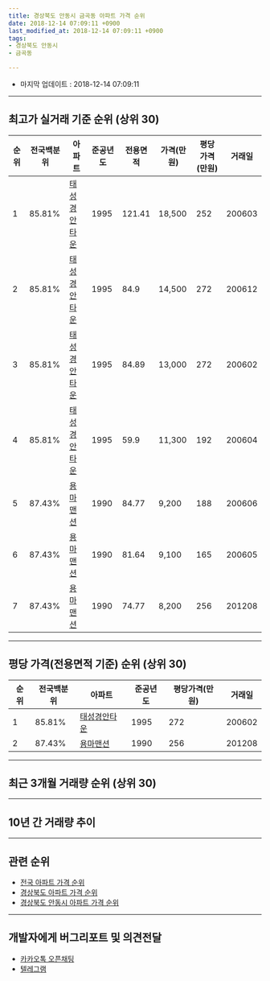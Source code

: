 ```yaml
---
title: 경상북도 안동시 금곡동 아파트 가격 순위
date: 2018-12-14 07:09:11 +0900
last_modified_at: 2018-12-14 07:09:11 +0900
tags:
- 경상북도 안동시
- 금곡동

---
```


* 마지막 업데이트 : 2018-12-14 07:09:11

---

## 최고가 실거래 기준 순위 (상위 30)


|순위|전국백분위|아파트|준공년도|전용면적|가격(만원)|평당가격(만원)|거래일|
|---|---|---|---|---|---|---|---|
|1|85.81%|[태성경안타운](https://search.naver.com/search.naver?query=%EA%B2%BD%EC%83%81%EB%B6%81%EB%8F%84+%EC%95%88%EB%8F%99%EC%8B%9C+%EA%B8%88%EA%B3%A1%EB%8F%99+%ED%83%9C%EC%84%B1%EA%B2%BD%EC%95%88%ED%83%80%EC%9A%B4)|1995|121.41|18,500|252|200603|
|2|85.81%|[태성경안타운](https://search.naver.com/search.naver?query=%EA%B2%BD%EC%83%81%EB%B6%81%EB%8F%84+%EC%95%88%EB%8F%99%EC%8B%9C+%EA%B8%88%EA%B3%A1%EB%8F%99+%ED%83%9C%EC%84%B1%EA%B2%BD%EC%95%88%ED%83%80%EC%9A%B4)|1995|84.9|14,500|272|200612|
|3|85.81%|[태성경안타운](https://search.naver.com/search.naver?query=%EA%B2%BD%EC%83%81%EB%B6%81%EB%8F%84+%EC%95%88%EB%8F%99%EC%8B%9C+%EA%B8%88%EA%B3%A1%EB%8F%99+%ED%83%9C%EC%84%B1%EA%B2%BD%EC%95%88%ED%83%80%EC%9A%B4)|1995|84.89|13,000|272|200602|
|4|85.81%|[태성경안타운](https://search.naver.com/search.naver?query=%EA%B2%BD%EC%83%81%EB%B6%81%EB%8F%84+%EC%95%88%EB%8F%99%EC%8B%9C+%EA%B8%88%EA%B3%A1%EB%8F%99+%ED%83%9C%EC%84%B1%EA%B2%BD%EC%95%88%ED%83%80%EC%9A%B4)|1995|59.9|11,300|192|200604|
|5|87.43%|[용마맨션](https://search.naver.com/search.naver?query=%EA%B2%BD%EC%83%81%EB%B6%81%EB%8F%84+%EC%95%88%EB%8F%99%EC%8B%9C+%EA%B8%88%EA%B3%A1%EB%8F%99+%EC%9A%A9%EB%A7%88%EB%A7%A8%EC%85%98)|1990|84.77|9,200|188|200606|
|6|87.43%|[용마맨션](https://search.naver.com/search.naver?query=%EA%B2%BD%EC%83%81%EB%B6%81%EB%8F%84+%EC%95%88%EB%8F%99%EC%8B%9C+%EA%B8%88%EA%B3%A1%EB%8F%99+%EC%9A%A9%EB%A7%88%EB%A7%A8%EC%85%98)|1990|81.64|9,100|165|200605|
|7|87.43%|[용마맨션](https://search.naver.com/search.naver?query=%EA%B2%BD%EC%83%81%EB%B6%81%EB%8F%84+%EC%95%88%EB%8F%99%EC%8B%9C+%EA%B8%88%EA%B3%A1%EB%8F%99+%EC%9A%A9%EB%A7%88%EB%A7%A8%EC%85%98)|1990|74.77|8,200|256|201208|


---

## 평당 가격(전용면적 기준) 순위 (상위 30)


|순위|전국백분위|아파트|준공년도|평당가격(만원)|거래일|
|---|---|---|---|---|---|
|1|85.81%|[태성경안타운](https://search.naver.com/search.naver?query=%EA%B2%BD%EC%83%81%EB%B6%81%EB%8F%84+%EC%95%88%EB%8F%99%EC%8B%9C+%EA%B8%88%EA%B3%A1%EB%8F%99+%ED%83%9C%EC%84%B1%EA%B2%BD%EC%95%88%ED%83%80%EC%9A%B4)|1995|272|200602|
|2|87.43%|[용마맨션](https://search.naver.com/search.naver?query=%EA%B2%BD%EC%83%81%EB%B6%81%EB%8F%84+%EC%95%88%EB%8F%99%EC%8B%9C+%EA%B8%88%EA%B3%A1%EB%8F%99+%EC%9A%A9%EB%A7%88%EB%A7%A8%EC%85%98)|1990|256|201208|


---

## 최근 3개월 거래량 순위 (상위 30)


<div style="width:100%;">
    <canvas id="deal_count_ranking" height="250"></canvas>
</div>


<script>
new Chart(document.getElementById("deal_count_ranking"), {
    type: 'horizontalBar',
    data: {
        labels: ['태성경안타운'],
        datasets: [{
            label: '실거래 수',
            data: [3],
            borderColor: "rgba(255, 0, 128, 1)",
            backgroundColor: "rgba(255, 0, 128, 0.5)",
            fill: false,
        }]
    },
    options: {
        responsive: true,
        title: {
            display: true,
            text: '최근 3개월 거래량 순위'
        },
        tooltips: {
            mode: 'index',
            intersect: false,
            callbacks: {
                title: function(tooltipItems, data) {
                    return "실거래 수:";
                },
                label: function(tooltipItem, data) {
                    return data.labels[tooltipItem.index] + ": " + tooltipItem.xLabel;
                }
            }
        },
        hover: {
            mode: 'nearest',
            intersect: true
        },
        scales: {
            xAxes: [{
                display: true,
                scaleLabel: {
                    display: true,
                    labelString: '실거래 수'
                },
                ticks: {
                    suggestedMin: 0,
                }
            }],
            yAxes: [{
                display: true,
                ticks: {
                    autoSkip: false,
                    callback: function(value, index, values) {
                        if (value.length > 15)
                            return value.substr(0, 13) + "...";
                        else
                            return value;
                    }
                },
                scaleLabel: {
                    display: false,
                }
            }]
        }
    }
});

</script>


---

## 10년 간 거래량 추이


<div style="width:100%;">
    <canvas id="deal_progress" height="250"></canvas>
</div>

<script>
new Chart(document.getElementById("deal_progress"), {
    type: 'line',
    data: {
        labels: ['200812','200901','200902','200903','200904','200905','200906','200907','200908','200909','200910','200911','200912','201001','201002','201003','201004','201005','201006','201007','201008','201009','201010','201011','201012','201101','201102','201103','201104','201105','201106','201107','201108','201109','201110','201111','201112','201201','201202','201203','201204','201205','201206','201207','201208','201209','201210','201211','201212','201301','201302','201303','201304','201305','201306','201307','201308','201309','201310','201311','201312','201401','201402','201403','201404','201405','201406','201407','201408','201409','201410','201411','201412','201501','201502','201503','201504','201505','201506','201507','201508','201509','201510','201511','201512','201601','201602','201603','201604','201605','201606','201607','201608','201609','201610','201611','201612','201701','201702','201703','201704','201705','201706','201707','201708','201709','201710','201711','201712','201801','201802','201803','201804','201805','201806','201807','201808','201809','201810','201811','201812'],
        datasets: [{
            label: '실거래 수',
            pointRadius: 1,
            data: [0, 0, 1, 1, 1, 0, 3, 3, 5, 4, 3, 1, 2, 2, 0, 0, 1, 0, 5, 0, 0, 0, 4, 1, 0, 2, 1, 1, 2, 0, 0, 0, 2, 2, 3, 1, 3, 2, 0, 2, 2, 0, 1, 1, 1, 2, 0, 1, 2, 1, 2, 4, 6, 4, 2, 3, 0, 1, 1, 1, 2, 2, 3, 1, 0, 0, 0, 1, 1, 2, 3, 7, 1, 0, 1, 5, 2, 2, 2, 3, 1, 2, 2, 2, 0, 1, 2, 1, 3, 0, 5, 2, 1, 2, 2, 2, 2, 0, 1, 0, 3, 3, 3, 1, 1, 3, 1, 2, 1, 0, 2, 1, 0, 4, 1, 1, 1, 1, 1, 1, 1],
            borderColor: "rgba(255, 201, 14, 1)",
            backgroundColor: "rgba(255, 201, 14, 0.5)",
            fill: true,
        }]
    },
    options: {
        responsive: true,
        title: {
            display: true,
            text: '10년간 거래량 추이'
        },
        tooltips: {
            mode: 'index',
            intersect: false,
        },
        hover: {
            mode: 'nearest',
            intersect: true
        },
        scales: {
            xAxes: [{
                display: true,
                scaleLabel: {
                    display: true,
                    labelString: '년/월'
                }
            }],
            yAxes: [{
                display: true,
                ticks: {
                    suggestedMin: 0,
                },
                scaleLabel: {
                    display: true,
                    labelString: '실거래 수'
                }
            }]
        }
    }
});

</script>


---

## 관련 순위

- [전국 아파트 가격 순위](https://inasie.github.io/apt-ranking/전국)
- [경상북도 아파트 가격 순위](https://inasie.github.io/apt-ranking/경상북도)
- [경상북도 안동시 아파트 가격 순위](https://inasie.github.io/apt-ranking/경상북도-안동시)


---

## 개발자에게 버그리포트 및 의견전달

- [카카오톡 오픈채팅](https://open.kakao.com/o/gLJUAP4)
- [텔레그램](https://t.me/inasie)

